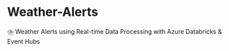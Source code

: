 # Weather-Alerts
⛈️ Weather Alerts using Real-time Data Processing with Azure Databricks &amp; Event Hubs
